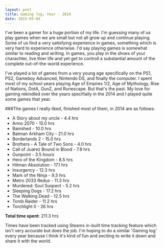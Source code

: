```yaml
---
layout: post
title: Gaming log; Year - 2014
date: 2015-05-04
---
```


I've been a gamer for a huge portion of my life. I'm guessing many of us play games when we are small but not all grow up and continue playing. Some of us find a very satisfying experience in games, something which is very hard to experience otherwise. I'd say playing games is somewhat similar to reading and writing. In games, you play in the shoes of your charachter, live thier life and yet get to controll a substantial amount of the complete out-of-the-world experience. 

I've played a lot of games from a very young age specifically on the PS1, PS2, Gameboy Advanced, Nintendo DS, and finally the computer. I spent most of my school years playing Age of Empires 1/2, Age of Mythology, Rise of Nations, DotA, GunZ, and Runescape. But that's the past. My love for gaming rekindled over the years specifially in the 2014 and I played quite some games that year. 

###The games I really liked, finished most of them, in 2014 are as follows:

* A Story about my uncle - 4.4 hrs
* Anno 2070 - 15.0 hrs
* Banished - 10.0 hrs
* Batman Arkham City - 21.0 hrs
* Borderlands 2 - 15.0 hrs
* Brothers - A Tale of Two Sons - 4.0 hrs
* Call of Juarez Bound in Blood - 7.8 hrs
* Gunpoint - 3.5 hours
* Hero of the Kingdom - 8.5 hrs
* Hitman Absolution - 17.1 hrs
* Insurgency - 12.3 hrs
* Mark of the Ninja - 9.3 hrs 
* Metro 2033 Redux - 11.3 hrs
* Murdered: Soul Suspect - 5.2 hrs
* Sleeping Dogs - 17.2 hrs
* The Walking Dead - 12.5 hrs
* Tomb Raider - 11.2 hrs
* Torchlight II - 26 hrs

**Total time spent**: 211.3 hrs 

Times have been tracked using Steams in-built time tracking feature which isn't very accurate but does the job.
I'm hoping to do a similar 'Gaming log' every year because I think it's kind of fun and exciting to write it down and share it with the world.
